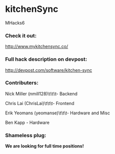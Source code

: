 # kitchenSync
MHacks6

### Check it out:
http://www.mykitchensync.co/

### Full hack description on devpost:
http://devpost.com/software/kitchen-sync

### Contributers:
<p>Nick Miller (nmill128)\t\t\t- Backend</p>
<p>Chris Lai (ChrisLai)\t\t\t- Frontend</p>
<p>Erik Yeomans (yeomanse)\t\t\t- Hardware and Misc</p>
<p>Ben Kapp                           - Hardware</p>


### Shameless plug:
**We are looking for full time positions!**
